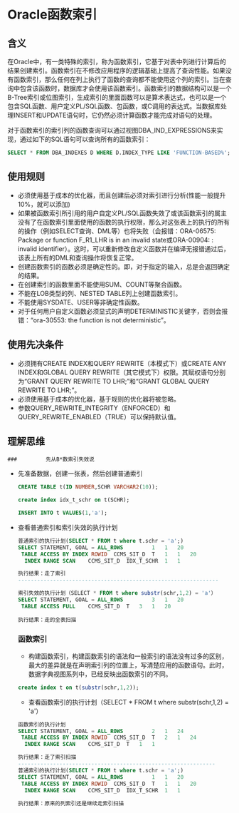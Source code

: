 # Oracle函数索引

## 含义

在Oracle中，有一类特殊的索引，称为函数索引，它基于对表中列进行计算后的结果创建索引。函数索引在不修改应用程序的逻辑基础上提高了查询性能。如果没有函数索引，那么任何在列上执行了函数的查询都不能使用这个列的索引。当在查询中包含该函数时，数据库才会使用该函数索引。函数索引的数据结构可以是一个B-Tree索引或位图索引，生成索引的里面函数可以是算术表达式，也可以是一个包含SQL函数、用户定义PL/SQL函数、包函数，或C调用的表达式。当数据库处理INSERT和UPDATE语句时，它仍然必须计算函数才能完成对语句的处理。

对于函数索引的索引列的函数查询可以通过视图DBA_IND_EXPRESSIONS来实现，通过如下的SQL语句可以查询所有的函数索引：

```sql
SELECT * FROM DBA_INDEXES D WHERE D.INDEX_TYPE LIKE 'FUNCTION-BASED%';
```



## 使用规则

* 必须使用基于成本的优化器，而且创建后必须对索引进行分析(性能一般提升10%，就可以添加)
* 如果被函数索引所引用的用户自定义PL/SQL函数失效了或该函数索引的属主没有了在函数索引里面使用的函数的执行权限，那么对这张表上的执行的所有的操作（例如SELECT查询、DML等）也将失败（会报错：ORA-06575: Package or function F_R1_LHR is in an invalid state或ORA-00904: : invalid identifier）。这时，可以重新修改自定义函数并在编译无报错通过后，该表上所有的DML和查询操作将恢复正常。
* 创建函数索引的函数必须是确定性的。即，对于指定的输入，总是会返回确定的结果。
* 在创建索引的函数里面不能使用SUM、COUNT等聚合函数。
* 不能在LOB类型的列、NESTED TABLE列上创建函数索引。
* 不能使用SYSDATE、USER等非确定性函数。
* 对于任何用户自定义函数必须显式的声明DETERMINISTIC关键字，否则会报错：“ora-30553: the function is not deterministic”。



## 使用先决条件

* 必须拥有CREATE INDEX和QUERY REWRITE（本模式下）或CREATE ANY INDEX和GLOBAL QUERY REWRITE（其它模式下）权限。其赋权语句分别为“GRANT QUERY REWRITE TO LHR;”和“GRANT GLOBAL QUERY REWRITE TO LHR;”。
* 必须使用基于成本的优化器，基于规则的优化器将被忽略。
* 参数QUERY_REWRITE_INTEGRITY（ENFORCED）和QUERY_REWRITE_ENABLED（TRUE）可以保持默认值。



## 理解思维

	### 		先从B*数索引失效说

   * 先准备数据，创建一张表，然后创建普通索引

     ```sql
     CREATE TABLE t(ID NUMBER,SCHR VARCHAR2(10));
     
     create index idx_t_schr on t(SCHR);
     
     INSERT INTO t VALUES(1,'a');
     ```

* 查看普通索引和索引失效的执行计划

  ```sql
  普通索引的执行计划(SELECT * FROM t where t.schr = 'a';)
  SELECT STATEMENT, GOAL = ALL_ROWS			1	1	20
   TABLE ACCESS BY INDEX ROWID	CCMS_SIT_D	T	1	1	20
    INDEX RANGE SCAN	CCMS_SIT_D	IDX_T_SCHR	1	1	
  
  执行结果：走了索引
  ---------------------------------------------------------------
  
  索引失效的执行计划（SELECT * FROM t where substr(schr,1,2) = 'a'）
  SELECT STATEMENT, GOAL = ALL_ROWS			3	1	20
   TABLE ACCESS FULL	CCMS_SIT_D	T	3	1	20
   
  执行结果：走的全表扫描
  ```

  ### 函数索引

  * 构建函数索引，构建函数索引的语法和一般索引的语法没有过多的区别，最大的差异就是在声明索引列的位置上，写清楚应用的函数语句。此时，数据字典视图系列中，已经反映出函数索引的不同。

  ```sql
  create index t on t(substr(schr,1,2));
  ```

  * 查看函数索引的执行计划（SELECT * FROM t where substr(schr,1,2) = 'a'）

  ```sql
  函数索引的执行计划
  SELECT STATEMENT, GOAL = ALL_ROWS			2	1	24
   TABLE ACCESS BY INDEX ROWID	CCMS_SIT_D	T	2	1	24
    INDEX RANGE SCAN	CCMS_SIT_D	T	1	1	
  
  执行结果：走了索引扫描
  --------------------------------------------------------------
  普通索引的执行计划(SELECT * FROM t where t.schr = 'a';)
  SELECT STATEMENT, GOAL = ALL_ROWS			1	1	20
   TABLE ACCESS BY INDEX ROWID	CCMS_SIT_D	T	1	1	20
    INDEX RANGE SCAN	CCMS_SIT_D	IDX_T_SCHR	1	1	
    
  执行结果：原来的列索引还是继续走索引扫描
  ```

  

  